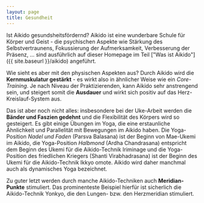 ```yaml
---
layout: page
title: Gesundheit
---
```



<div class="container block" markdown="1">

Ist Aikido gesundsheitsfördernd? Aikido ist eine wunderbare Schule für Körper und Geist - die psychischen Aspekte wie Stärkung des Selbstvertraunens, Fokussierung der Aufmerksamkeit, Verbesserung der Präsenz, ... sind ausführlich auf dieser Homepage im Teil ["Was ist Aikido"]({{ site.baseurl }}/aikido) angeführt. 

Wie sieht es aber mit den physischen Aspekten aus? Durch Aikido wird die **Kernmuskulatur gestärkt** - es wirkt also in ähnlicher Weise wie ein _Core-Training_. Je nach Niveau der Praktizierenden, kann Aikido sehr anstrengend sein, und steigert somit die **Ausdauer** und wirkt sich positiv auf das Herz-Kreislauf-System aus. 

Das ist aber noch nicht alles: insbesondere bei der Uke-Arbeit werden die **Bänder und Faszien gedehnt** und die Flexibilität des Körpers wird so gesteigert. Es gibt einige Übungen im Yoga, die eine erstaunliche Ähnlichkeit und Parallelität mit Bewegungen im Aikido haben. Die Yoga-Position _Nadel und Faden_ (Parsva Balasana) ist der Beginn von Mae-Ukemi im Aikido, die Yoga-Position _Halbmond_ (Ardha Chandrasana) entspricht dem Beginn des Ukemi für die Aikido-Technik Iriminage und die Yoga-Position des friedlichen Kriegers (Shanti Virabhadrasana) ist der Beginn des Ukemi für die Aikido-Technik Ikkyo omote. Aikido wird daher manchmal auch als dynamisches Yoga bezeichnet.

Zu guter letzt werden durch manche Aikido-Techniken auch **Meridian-Punkte** stimuliert. Das prominenteste Beispiel hierfür ist sicherlich die Aikido-Technik Yonkyo, die den Lungen- bzw. den Herzmeridian stimuliert.
</div>